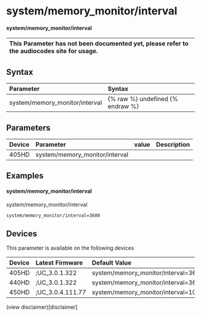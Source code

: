 ﻿---
description: system/memory_monitor/interval
search:
    keywords: ['system','memory_monitor','interval']
---

# system/memory_monitor/interval

#### system/memory_monitor/interval


| This Parameter has not been documented yet, please refer to the audiocodes site for usage.  |
| :--- |

## Syntax
| Parameter | Syntax |
| :--- | :--- |
|system/memory_monitor/interval | {% raw %} undefined {% endraw %} |

## Parameters
|Device|Parameter|value|Description|
|:---|:---|:---|:---|
| 405HD | system/memory_monitor/interval |  |  |

## Examples
#### system/memory_monitor/interval

system/memory_monitor/interval

```
system/memory_monitor/interval=3600
```

## Devices
This parameter is available on the following devices

| Device | Latest Firmware | Default Value |
|:---|:---|:---|
| 405HD | ;UC_3.0.1.322 | system/memory_monitor/interval=3600 
| 440HD | ;UC_3.0.1.322 | system/memory_monitor/interval=3600 
| 450HD | ;UC_3.0.4.111.77 | system/memory_monitor/interval=100 

(view disclaimer)[disclaimer]
